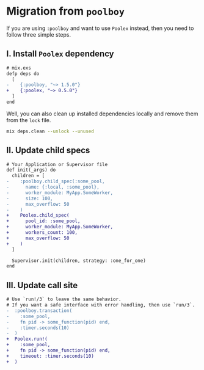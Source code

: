 # Migration from `poolboy`

If you are using `:poolboy` and want to use `Poolex` instead, then you need to follow three simple steps.

## I. Install `Poolex` dependency

```diff
# mix.exs
defp deps do
  [
-    {:poolboy, "~> 1.5.0"}
+    {:poolex, "~> 0.5.0"}
  ]
end
```

Well, you can also clean up installed dependencies locally and remove them from the `lock` file.

```bash
mix deps.clean --unlock --unused
```

## II. Update child specs

```diff
# Your Application or Supervisor file
def init(_args) do
  children = [
-    :poolboy.child_spec(:some_pool,
-      name: {:local, :some_pool},
-      worker_module: MyApp.SomeWorker,
-      size: 100,
-      max_overflow: 50
-    )
+    Poolex.child_spec(
+      pool_id: :some_pool,
+      worker_module: MyApp.SomeWorker,
+      workers_count: 100,
+      max_overflow: 50
+    )
  ]

  Supervisor.init(children, strategy: :one_for_one)
end
```

## III. Update call site

```diff
# Use `run!/3` to leave the same behavior. 
# If you want a safe interface with error handling, then use `run/3`.
-  :poolboy.transaction(
-    :some_pool,
-    fn pid -> some_function(pid) end,
-    :timer.seconds(10)
-  )
+  Poolex.run!(
+    :some_pool,
+    fn pid -> some_function(pid) end,
+    timeout: :timer.seconds(10)
+  )
```

